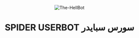 <p align="center">
  <img src="https://telegra.ph/file/2e8f538cf69b77c527ce6.jpg" alt="The-HellBot">
</p>
<h1 align="center">
  <b> SPIDER USERBOT  سورس سبايدر</b>
</h1>
